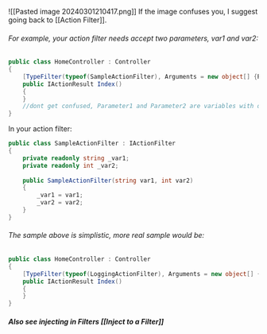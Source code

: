 ![[Pasted image 20240301210417.png]]
If the image confuses you, I suggest going back to [[Action Filter]].
###### For example, your action filter needs accept two parameters, var1 and var2:
```c#
public class HomeController : Controller
{
	[TypeFilter(typeof(SampleActionFilter), Arguments = new object[] {Parameter1, Parameter2} )]
	public IActionResult Index()
	{
	}
	//dont get confused, Parameter1 and Parameter2 are variables with data
}
```
In your action filter:
```c#
public class SampleActionFilter : IActionFilter
{
	private readonly string _var1;
	private readonly int _var2; 
	
	public SampleActionFilter(string var1, int var2)
	{
		_var1 = var1;
		_var2 = var2;
	}
}
```
###### The sample above is simplistic, more real sample would be:
```c#
public class HomeController : Controller
{
	[TypeFilter(typeof(LoggingActionFilter), Arguments = new object[] {LogLevel.Info, LogLevel.Debug} )]
	public IActionResult Index()
	{
	}
}
```
##### Also see injecting in Filters [[Inject to a Filter]]